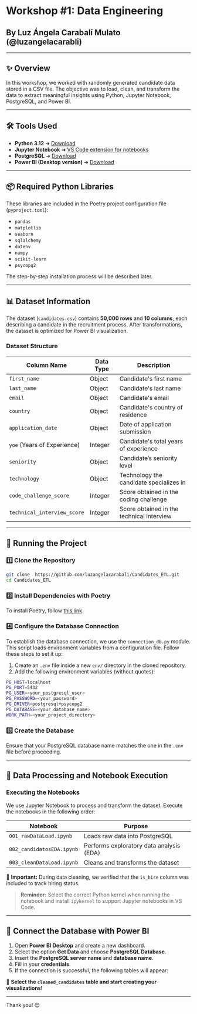 # Workshop #1: Data Engineering

## By Luz Ángela Carabalí Mulato (@luzangelacarabli)

---

## ✨ Overview

In this workshop, we worked with randomly generated candidate data stored in a CSV file. The objective was to load, clean, and transform the data to extract meaningful insights using Python, Jupyter Notebook, PostgreSQL, and Power BI.

---

## 🛠 Tools Used

- **Python 3.12** ➜ [Download](https://www.python.org/downloads/)
- **Jupyter Notebook** ➜ [VS Code extension for notebooks](https://marketplace.visualstudio.com/items?itemName=ms-toolsai.jupyter)
- **PostgreSQL** ➜ [Download](https://www.postgresql.org/download/)
- **Power BI (Desktop version)** ➜ [Download](https://powerbi.microsoft.com/en-us/downloads/)

---

## 📦 Required Python Libraries

These libraries are included in the Poetry project configuration file (`pyproject.toml`):

- `pandas`
- `matplotlib`
- `seaborn`
- `sqlalchemy`
- `dotenv`
- `numpy`
- `scikit-learn`
- `psycopg2`

The step-by-step installation process will be described later.

---

## 📊 Dataset Information

The dataset (`candidates.csv`) contains **50,000 rows** and **10 columns**, each describing a candidate in the recruitment process. After transformations, the dataset is optimized for Power BI visualization.

### **Dataset Structure**

| Column Name               | Data Type | Description                                  |
|---------------------------|-----------|----------------------------------------------|
| `first_name`             | Object    | Candidate's first name                      |
| `last_name`              | Object    | Candidate's last name                       |
| `email`                  | Object    | Candidate's email                           |
| `country`                | Object    | Candidate's country of residence           |
| `application_date`       | Object    | Date of application submission             |
| `yoe` (Years of Experience) | Integer | Candidate's total years of experience      |
| `seniority`              | Object    | Candidate’s seniority level                |
| `technology`             | Object    | Technology the candidate specializes in    |
| `code_challenge_score`   | Integer   | Score obtained in the coding challenge     |
| `technical_interview_score` | Integer | Score obtained in the technical interview |

---

## 🚀 Running the Project

### 1️⃣ Clone the Repository

```sh
git clone  https://github.com/luzangelacarabali/Candidates_ETL.git
cd Candidates_ETL
```

### 2️⃣ Install Dependencies with Poetry


To install Poetry, follow [this link](https://hickory-advantage-9e8.notion.site/installation-poetry-1aa6979ac44380848b2cf0f3f4a423ca?pvs=4).

### 4️⃣ Configure the Database Connection

To establish the database connection, we use the `connection_db.py` module. This script loads environment variables from a configuration file. Follow these steps to set it up:

1. Create an `.env` file inside a new `env/` directory in the cloned repository.
2. Add the following environment variables (without quotes):

```sh
PG_HOST=localhost
PG_PORT=5432
PG_USER=<your_postgresql_user>
PG_PASSWORD=<your_password>
PG_DRIVER=postgresql+psycopg2
PG_DATABASE=<your_database_name>
WORK_PATH=<your_project_directory>
```

### 5️⃣ Create the Database

Ensure that your PostgreSQL database name matches the one in the `.env` file before proceeding.

---

## 📝 Data Processing and Notebook Execution

### **Executing the Notebooks**

We use Jupyter Notebook to process and transform the dataset. Execute the notebooks in the following order:

| Notebook                  | Purpose                                      |
|---------------------------|----------------------------------------------|
| `001_rawDataLoad.ipynb`   | Loads raw data into PostgreSQL              |
| `002_candidatosEDA.ipynb` | Performs exploratory data analysis (EDA)    |
| `003_cleanDataLoad.ipynb` | Cleans and transforms the dataset           |

📌 **Important:** During data cleaning, we verified that the `is_hire` column was included to track hiring status.

> **Reminder:** Select the correct Python kernel when running the notebook and install `ipykernel` to support Jupyter notebooks in VS Code.

---

## 🔗 Connect the Database with Power BI

1. Open **Power BI Desktop** and create a new dashboard.
2. Select the option **Get Data** and choose **PostgreSQL Database**.
3. Insert the **PostgreSQL server name** and **database name**.
4. Fill in your **credentials**.
5. If the connection is successful, the following tables will appear:

🎯 **Select the `cleaned_candidates` table and start creating your visualizations!**

---
Thank you! 😊

